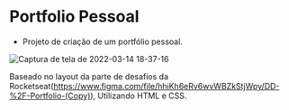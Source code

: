 # Portfolio Pessoal

* Projeto de criação de um portfólio pessoal.

![Captura de tela de 2022-03-14 18-37-16](https://user-images.githubusercontent.com/8356862/158266362-19a1b189-3987-4fcb-ad5e-78ba39b3a229.png)
  
Baseado no layout da parte de desafios da Rocketseat(https://www.figma.com/file/hhiKh6eRv6wvWBZkStjWpy/DD-%2F-Portfolio-(Copy)), Utilizando HTML e CSS.

